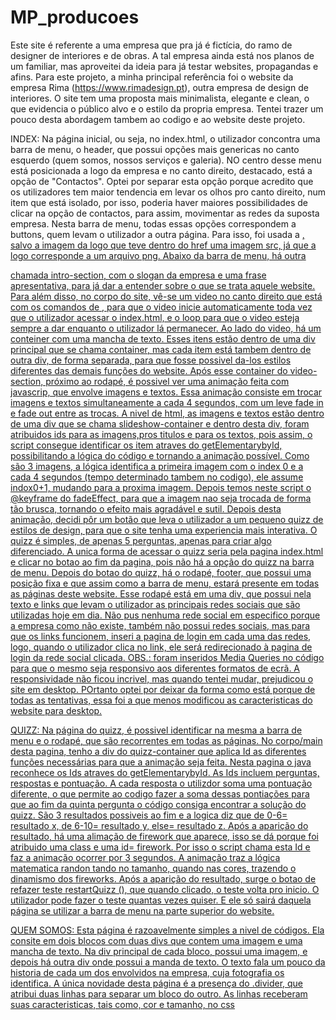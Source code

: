 # MP_producoes



Este site é referente a uma empresa que pra já é fictícia, do ramo de designer de interiores e de obras. A tal empresa ainda está nos planos de um familiar, mas aproveitei da ideia para já testar websites, propagandas e afins. Para este projeto, a minha principal referência foi o website da empresa Rima (https://www.rimadesign.pt), outra empresa de design de interiores. O site tem uma proposta mais minimalista, elegante e clean, o que evidencia o público alvo e o estilo da propria empresa. Tentei trazer um pouco desta abordagem tambem ao codigo e ao website deste projeto. 

INDEX: Na página inicial, ou seja, no index.html, o utilizador concontra uma barra de menu, o header, que possui opções mais genericas no canto esquerdo (quem somos, nossos serviços e galeria). NO centro desse menu está posicionada a logo da empresa e no canto direito, destacado, está a opção de "Contactos". Optei por separar esta opção porque acredito que os utilizadores tem maior tendencia em levar os olhos pro canto direito, num item que está isolado, por isso, poderia haver maiores possibilidades de clicar na opção de contactos, para assim, movimentar as redes da suposta empresa. Nesta barra de menu, todas essas opções correspondem a buttons, quem levam o utilizador a outra página. Para isso, foi usada a <a href = "nome da pagina">, salvo a imagem da logo que teve dentro do href uma imagem src, já que a logo corresponde a um arquivo png. Abaixo da barra de menu, há outra <div> chamada intro-section, com o slogan da empresa e uma frase apresentativa, para já dar a entender sobre o que se trata aquele website. Para além disso, no corpo do site, vê-se um video no canto direito que está com os comandos de <autoplay e loop>, para que o video inicie automaticamente toda vez que o utilizador acessar o index.html, e o loop para que o video esteja sempre a dar enquanto o utilizador lá permanecer. Ao lado do video, há um conteiner com uma mancha de texto. Esses itens estão dentro de uma div principal que se chama container, mas cada item está tambem dentro de outra div, de forma separada, para que fosse possivel da-los estilos diferentes das demais funções do website. Após esse container do video-section, próximo ao rodapé, é possivel ver uma animação feita com javascrip, que envolve imagens e textos. Essa animação consiste em trocar imagens e textos simultaneamente a cada 4 segundos, com um leve fade in e fade out entre as trocas. A nivel de html, as imagens e textos estão dentro de uma div que se chama slideshow-container e dentro desta div, foram atribuidos ids para as imagens,pros titulos e para os textos, pois assim, o script consegue identificar os item atraves do getElementarybyId, possibilitando a lógica do código e tornando a animação possível. Como são 3 imagens, a lógica identifica a primeira imagem com o index 0 e a cada 4 segundos (tempo determinado tambem no codigo), ele assume indox0+1, mudando para a proxima imagem. Depois temos neste script o @keyframe do fadeEffect, para que a imagem nao seja trocada de forma tão brusca, tornando o efeito mais agradável e sutil.  Depois desta animação, decidi pôr um botão que leva o utilizador a um pequeno quizz de estilos de design, para que o site tenha uma experiencia mais interativa. O quizz é simples, de apenas 5 perguntas, apenas para criar algo diferenciado. A unica forma de acessar o quizz seria pela pagina index.html e clicar no botao ao fim da pagina, pois não há a opção do quizz na barra de menu. 
Depois do botao do quizz, há o rodapé, footer, que possui uma posição fixa e que assim como a barra de menu, estará presente em todas as páginas deste website. Esse rodapé está em uma div, que possui nela texto e links que levam o utilizador as principais redes sociais que são utilizadas hoje em dia. Não pus nenhuma rede social em especifico porque a empresa como não existe, também não possui redes sociais, mas para que os links funcionem, inseri a pagina de login em cada uma das redes, logo, quando o utilizador clica no link, ele será redirecionado à pagina de login da rede social clicada.
OBS.: foram inseridos Media Queries no código para que o mesmo seja responsivo aos diferentes formatos de ecrã. A responsividade não ficou incrivel, mas quando tentei mudar, prejudicou o site em desktop. POrtanto optei por deixar da forma como está porque de todas as tentativas, essa foi a que menos modificou as caracteristicas do website para desktop.  

QUIZZ: Na página do quizz, é possivel identificar na mesma a barra de menu e o rodapé, que são recorrentes em todas as páginas. No corpo/main desta pagina, tenho a div do quizz-container que aplica Id as diferentes funções necessárias para que a animação seja feita. Nesta pagina o java reconhece os Ids atraves do getElementarybyId. As Ids incluem perguntas, respostas e pontuação. A cada resposta o utilizdor soma uma pontuação diferente, o que permite ao codigo fazer a soma dessas pontiações para que ao fim da quinta pergunta o código consiga encontrar a solução do quizz. São 3 resultados possiveis ao fim e a logica diz que de 0-6= resultado x, de 6-10= resultado y, else= resultado z. Após a aparição do resultado, há uma alimação de firework que aparece, isso se dá porque foi atribuido uma class e uma id= firework. Por isso o script chama esta Id e faz a animação ocorrer por 3 segundos. A animação traz a lógica matematica randon tando no tamanho, quando nas cores, trazendo o dinamismo dos fireworks. Após a aparição do resultado, surge o botao de refazer teste restartQuizz (), que quando clicado, o teste volta pro inicio. O utilizador pode fazer o teste quantas vezes quiser. E ele só sairá daquela página se utilizar a barra de menu na parte superior do website. 

QUEM SOMOS: Esta página é razoavelmente simples a nivel de códigos. Ela consite em dois blocos com duas divs que contem uma imagem e uma mancha de texto. Na div principal de cada bloco, possui uma imagem, e depois há outra div onde possui a manda de texto. O texto fala um pouco da historia de cada um dos envolvidos na empresa, cuja fotografia os identifica. A única novidade desta página é a presença do .divider, que atribui duas linhas para separar um bloco do outro. As linhas receberam suas caracteristicas, tais como, cor e tamanho, no css <style>. Por fim, antes do rodapá, há um botão "Ver mais", que leva o utilizador à pagina galeria.html. No mais, a página possui os mesmos codigos das outras, como a barra de menu e o rodapé. 

GALERIA: Esta página é onde era suposto mostrar os trabalhos da empresa. Por não ser uma empresa real, as fotos foram retiradas da plataforma pexels para ilustrar como seria. E também não tenho aqui muitas fotos. Utlizei um todas de 5 fotografias, apenas para ilustrar como seria esta sessão do site num cenário real. Nesta página, para além da barra de menu e do rodapé, que estão sempre presentes, há um container onde a foto é exposta e uma animação que consiste na presenta de setas para que o utilizador possa navegar pela galeria. A animação é feita através do script onde foi atribuida uma classe para seta esquerda/seta direita e onde  a primeira foto foi atribuida. Sendo assim, a logica permite que toda vez que a seta direita tenha um clique o indice muda da foto 1 para 1+1, trocando assim a foto. A logica faz, também, o sentido contrário quando a seta esquerda é clicada. Sendo assim, o site fica mais interativo e o utilizador consegue mudar a foto para frente e para trás. Essa amimação não há fim, por isso, o utilizador só sairá desta página se recorrer a barra de menu na parte superior do site. No fim, há um botão "Fale Connosco" que quando clicado, levará o utilizador à página contactos.html


NOSSOS SERVIÇOS: Esta página assemalha-se um pouco com a página quemsomos.html a nivel de codigo, pois não há javascript. Aqui há apenas html e css. Esta página consiste em dois blocos principais onde em cada um desses blocos há 6 imagens verticais lado a lado e por debaixo dessas imagens, em outra div, há uma mancha de texto para falar um pouco mais sobre os serviços prestados pela empresa. As fotografias possuem um width de 15% e uma height auto para que fiquem menores e para alem disso possuem border radious para que fiquem ligeiramente arredondadas nas pontas e possuem tambem um drop shadow para pareça "saltar", de forma sutil, da página. Os dois blocos possuem o mesmo codigo, o que muda são as imagens expostas de um bloco para o outro, assim como o conteudo do texto.  No fim,há um botao que diz "Agende uma visita". Após clicar nesse botao o utilizador é levado a pagina de contactos.html. No mais, a barra de menu, com o container do titulo da pagina e o rodapé, permanecem lá como em todas as outras paginas. 


CONTACTOS: Nesta página, há a presença do php para tornar a pagina interativa ao ponto do utilizador poder escrever o nome,apelido e tambem enviar uma mensagem que apareça automaticamente no email da empresa. Eu fiz o teste do codigo, mas acho que não funciona tão bem. No entanto, não consegui melhorar de forma que o tornasse possivel. Ao cnto esquerdo, tem os links das redes sociais e o numero de contacto. No mais, há na mesma a barra de menu e o rodapé com as mesmas caracteristicas. 

Para concluir, penso que a primicia da ideia está presente. E que o site em geral está visualmente agradável e que o mesmo possui uma certa interação com o utilizador. Acredito que muito poderia ser feito para melhorar, principalmente o tipo da fonte e o tamanho, pois me parece que por vezes as fontes não parecem pertencer aquele site. Tive certa dificuldade em encontrar ou identificar um tipo de letra que me parecesse bem. Penso que tambem mudaria o layout de uma pagina ou outra, como por exemplo a pagina "nossos serviços", que parece simples e feita por uma pessoa inexperiente, o que de fato é, mas nao era a intençao parecer que sim. Outra coisa que deveria melhorar seria a responsividade do site, porque embora esteja no codigo, sinto que não ficou tão bem como eu gostaria. Porém, levando em consideração a complexidade da programação e o fato de ter feito este trabalho sozinha, penso que consegui atingir um bom resultado, mesmo com algumas mudanças fazendo-se necessárias.  

